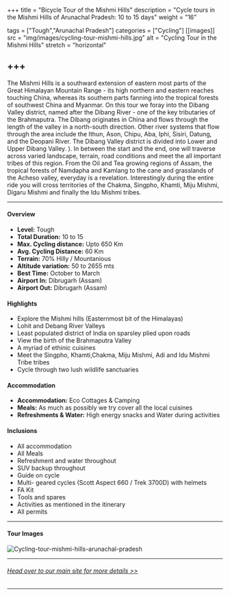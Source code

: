 +++
title = "Bicycle Tour of the Mishmi Hills"
description = "Cycle tours in the Mishmi Hills of Arunachal Pradesh: 10 to 15 days"
weight = "16"

tags = ["Tough","Arunachal Pradesh"]
categories = ["Cycling"]
[[images]]
  src = "img/images/cycling-tour-mishmi-hills.jpg"
  alt = "Cycling Tour in the Mishmi Hills"
  stretch = "horizontal"

+++
---
The Mishmi Hills is a southward extension of eastern most parts of the Great Himalayan Mountain Range - its high northern and eastern reaches touching China, whereas its southern parts fanning into the tropical forests of southwest China and Myanmar. On this tour we foray into the Dibang Valley district, named after the Dibang River - one of the key tributaries of the Brahmaputra. The Dibang originates in China and flows through the length of the valley in a north-south direction. Other river systems that flow through the area include the Ithun, Ason, Chipu, Aba, Iphi, Sisiri, Datung, and the Deopani River.
The Dibang Valley district is divided into Lower and Upper Dibang Valley. ). In between the start and the end, one will traverse across varied landscape, terrain, road conditions and meet the all important tribes of this region. From the Oil and Tea growing regions of Assam, the tropical forests of Namdapha and Kamlang to the cane and grasslands of the Acheso valley, everyday is a revelation. Interestingly during the entire ride you will cross territories of the Chakma, Singpho, Khamti, Miju Mishmi, Digaru Mishmi and finally the Idu Mishmi tribes.


<!--more-->

---



#### Overview

* **Level:** Tough
* **Total Duration:** 10 to 15
* **Max. Cycling distance:** Upto 650 Km
* **Avg. Cycling Distance:** 60 Km
* **Terrain:** 70% Hilly / Mountanious
* **Altitude variation:** 50 to 2655 mts
* **Best Time:** October to March
* **Airport In:** Dibrugarh (Assam)
* **Airport Out:** Dibrugarh (Assam)


#### Highlights

* Explore the Mishmi hills (Easternmost bit of the Himalayas)
* Lohit and Debang River Valleys
* Least populated district of India on sparsley plied upon roads
* View the birth of the Brahmaputra Valley
* A myriad of ethinic cuisines
* Meet the Singpho, Khamti,Chakma, Miju Mishmi, Adi and Idu Mishmi Tribe tribes
* Cycle through two lush wildlife sanctuaries


#### Accommodation

* **Accommodation:** Eco Cottages & Camping
* **Meals:** As much as possibly we try cover all the local cuisines
* **Refreshments & Water:** High energy snacks and Water during activities

#### Inclusions

* All accommodation
* All Meals
* Refreshment and water throughout
* SUV backup throughout
* Guide on cycle
* Multi- geared cycles (Scott Aspect 660 / Trek 3700D) with helmets
* FA Kit
* Tools and spares
* Activities as mentioned in the itinerary
* All permits

---
#### Tour Images
![Cycling-tour-mishmi-hills-arunachal-pradesh](/img/images/Cycling-tour-mishmi-hills-arunachal-pradesh.jpg)

---
###### [*Head over to our main site for more details >>*](https://www.nnejourneys.com/cycling/)

---
